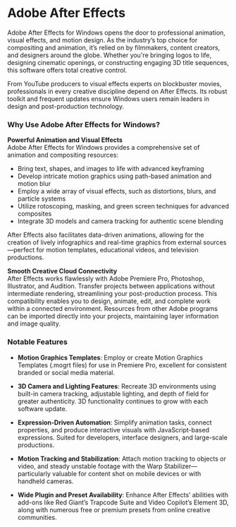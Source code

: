 # Adobe After Effects

Adobe After Effects for Windows opens the door to professional animation, visual effects, and motion design. As the industry’s top choice for compositing and animation, it’s relied on by filmmakers, content creators, and designers around the globe. Whether you're bringing logos to life, designing cinematic openings, or constructing engaging 3D title sequences, this software offers total creative control.

From YouTube producers to visual effects experts on blockbuster movies, professionals in every creative discipline depend on After Effects. Its robust toolkit and frequent updates ensure Windows users remain leaders in design and post-production technology.

### **Why Use Adobe After Effects for Windows?**

**Powerful Animation and Visual Effects**  
Adobe After Effects for Windows provides a comprehensive set of animation and compositing resources:

- Bring text, shapes, and images to life with advanced keyframing  
- Develop intricate motion graphics using path-based animation and motion blur  
- Employ a wide array of visual effects, such as distortions, blurs, and particle systems  
- Utilize rotoscoping, masking, and green screen techniques for advanced composites  
- Integrate 3D models and camera tracking for authentic scene blending  

After Effects also facilitates data-driven animations, allowing for the creation of lively infographics and real-time graphics from external sources—perfect for motion templates, educational videos, and television productions.

**Smooth Creative Cloud Connectivity**  
After Effects works flawlessly with Adobe Premiere Pro, Photoshop, Illustrator, and Audition. Transfer projects between applications without intermediate rendering, streamlining your post-production process. This compatibility enables you to design, animate, edit, and complete work within a connected environment. Resources from other Adobe programs can be imported directly into your projects, maintaining layer information and image quality.

### **Notable Features**

- **Motion Graphics Templates**: Employ or create Motion Graphics Templates (.mogrt files) for use in Premiere Pro, excellent for consistent branded or social media material.

- **3D Camera and Lighting Features**: Recreate 3D environments using built-in camera tracking, adjustable lighting, and depth of field for greater authenticity. 3D functionality continues to grow with each software update.

- **Expression-Driven Automation**: Simplify animation tasks, connect properties, and produce interactive visuals with JavaScript-based expressions. Suited for developers, interface designers, and large-scale productions.

- **Motion Tracking and Stabilization**: Attach motion tracking to objects or video, and steady unstable footage with the Warp Stabilizer—particularly valuable for content shot on mobile devices or with handheld cameras.

- **Wide Plugin and Preset Availability**: Enhance After Effects’ abilities with add-ons like Red Giant’s Trapcode Suite and Video Copilot’s Element 3D, along with numerous free or premium presets from online creative communities.
